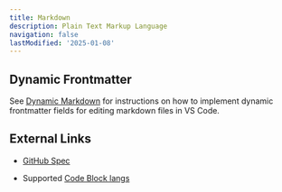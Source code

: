 ```yaml
---
title: Markdown
description: Plain Text Markup Language
navigation: false
lastModified: '2025-01-08'
---
```


## Dynamic Frontmatter

See [Dynamic Markdown](../../tooling/IDEs/vscode/dynamic-markdown) for instructions on how to implement dynamic frontmatter fields for editing markdown files in VS Code.

## External Links

- [GitHub Spec](https://github.github.com/gfm/)

- Supported [Code Block langs](https://github.com/jincheng9/markdown_supported_languages)

